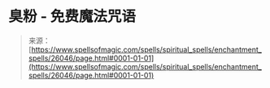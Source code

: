 <!--yml

category: 未分类

date: 2024-06-12 19:13:35

-->

# 臭粉 - 免费魔法咒语

> 来源：[https://www.spellsofmagic.com/spells/spiritual_spells/enchantment_spells/26046/page.html#0001-01-01](https://www.spellsofmagic.com/spells/spiritual_spells/enchantment_spells/26046/page.html#0001-01-01)
